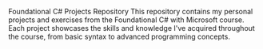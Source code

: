 Foundational C# Projects Repository
This repository contains my personal projects and exercises from the Foundational C# with Microsoft course. Each project showcases the skills and knowledge I've acquired throughout the course, from basic syntax to advanced programming concepts.

